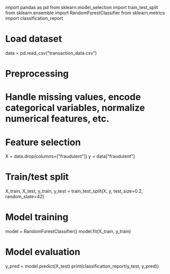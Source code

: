 import pandas as pd
from sklearn.model_selection import train_test_split
from sklearn.ensemble import RandomForestClassifier
from sklearn.metrics import classification_report

# Load dataset
data = pd.read_csv("transaction_data.csv")

# Preprocessing
# Handle missing values, encode categorical variables, normalize numerical features, etc.

# Feature selection
X = data.drop(columns=["fraudulent"])
y = data["fraudulent"]

# Train/test split
X_train, X_test, y_train, y_test = train_test_split(X, y, test_size=0.2, random_state=42)

# Model training
model = RandomForestClassifier()
model.fit(X_train, y_train)

# Model evaluation
y_pred = model.predict(X_test)
print(classification_report(y_test, y_pred))
